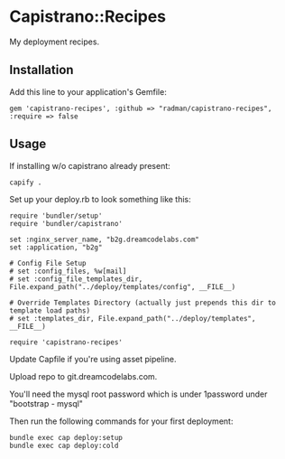# Capistrano::Recipes

My deployment recipes.

## Installation

Add this line to your application's Gemfile:

    gem 'capistrano-recipes', :github => "radman/capistrano-recipes", :require => false

## Usage

If installing w/o capistrano already present:

    capify .

Set up your deploy.rb to look something like this:

    require 'bundler/setup'
    require 'bundler/capistrano'

    set :nginx_server_name, "b2g.dreamcodelabs.com"
    set :application, "b2g"
    
    # Config File Setup
    # set :config_files, %w[mail]
    # set :config_file_templates_dir, File.expand_path("../deploy/templates/config", __FILE__)
    
    # Override Templates Directory (actually just prepends this dir to template load paths)
    # set :templates_dir, File.expand_path("../deploy/templates", __FILE__)

    require 'capistrano-recipes'
    
Update Capfile if you're using asset pipeline.

Upload repo to git.dreamcodelabs.com.

You'll need the mysql root password which is under 1password under "bootstrap - mysql"

Then run the following commands for your first deployment:

    bundle exec cap deploy:setup
    bundle exec cap deploy:cold
